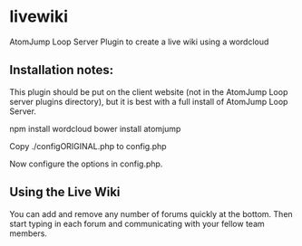 # livewiki
AtomJump Loop Server Plugin to create a live wiki using a wordcloud



## Installation notes:

This plugin should be put on the client website (not in the AtomJump Loop server plugins directory), but it is best
with a full install of AtomJump Loop Server.
        
npm install wordcloud
bower install atomjump

Copy ./configORIGINAL.php to config.php

Now configure the options in config.php.


## Using the Live Wiki

You can add and remove any number of forums quickly at the bottom. Then start typing in each forum and communicating with your fellow
team members.
